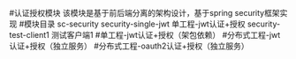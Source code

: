 #认证授权模块
    该模块是基于前后端分离的架构设计，基于spring security框架实现
#模块目录
    sc-security
        security-single-jwt 单工程-jwt认证+授权
        security-test-client1 测试客户端1
#单工程-jwt认证+授权（架包依赖）
#分布式工程-jwt认证+授权（独立服务）
#分布式工程-oauth2认证+授权（独立服务）
